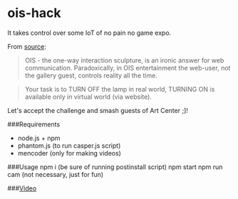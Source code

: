 # ois-hack
It takes control over some IoT of no pain no game expo.

From [source](http://wrocenter.pl/pl/no-pain-no-game-fur/):
>OIS - the one-way interaction sculpture, is an ironic answer for web communication. Paradoxically, in OIS entertainment the web-user, not the gallery guest, controls reality all the time.

>Your task is to TURN OFF the lamp in real world, TURNING ON is available only in virtual world (via website).

Let's accept the challenge and smash guests of Art Center ;]!

###Requirements
 - node.js + npm
 - phantom.js (to run casper.js script)
 - mencoder (only for making videos)

###Usage
    npm i (be sure of running postinstall script)
    npm start
    npm run cam (not necessary, just for fun)

###[Video](https://youtu.be/WDwvD_WebeM)

